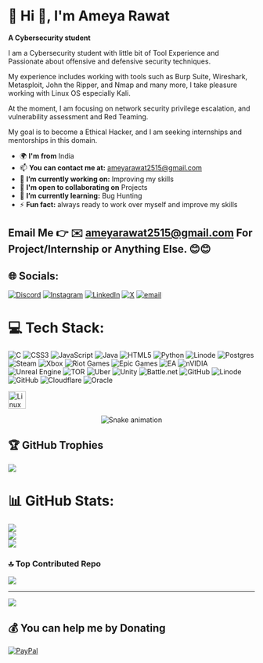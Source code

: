 # 💫 Hi 👋, I'm Ameya Rawat
**A Cybersecurity student**

I am a Cybersecurity student with little bit of Tool Experience and Passionate about offensive and defensive security techniques.

My experience includes working with tools such as Burp Suite, Wireshark, Metasploit, John the Ripper, and Nmap and many more, I take pleasure working with Linux OS especially Kali.

At the moment, I am focusing on network security privilege escalation, and vulnerability assessment and Red Teaming.

My goal is to become a Ethical Hacker, and I am seeking internships and mentorships in this domain.


- 🌍 **I'm from** India
- 📫 **You can contact me at:** ameyarawat2515@gmail.com
- 🔭 **I’m currently working on:** Improving my skills
- 🤝 **I'm open to collaborating on** Projects
- 🌱 **I’m currently learning:** Bug Hunting
- ⚡ **Fun fact:** always ready to work over myself and improve my skills

Email Me 👉 ✉️ **ameyarawat2515@gmail.com** For Project/Internship or Anything Else. 😊😊
- 
## 🌐 Socials:
[![Discord](https://img.shields.io/badge/Discord-%237289DA.svg?logo=discord&logoColor=white)](https://discord.gg/ameyarawat) [![Instagram](https://img.shields.io/badge/Instagram-%23E4405F.svg?logo=Instagram&logoColor=white)](https://instagram.com/ameyarawat1525) [![LinkedIn](https://img.shields.io/badge/LinkedIn-%230077B5.svg?logo=linkedin&logoColor=white)](https://linkedin.com/in/ameya-rawat-9b0303333) [![X](https://img.shields.io/badge/X-black.svg?logo=X&logoColor=white)](https://x.com/OggyoffSec) [![email](https://img.shields.io/badge/Email-D14836?logo=gmail&logoColor=white)](mailto:ameyarawat2515@gmail.com) 

# 💻 Tech Stack:
![C](https://img.shields.io/badge/c-%2300599C.svg?style=flat&logo=c&logoColor=white) ![CSS3](https://img.shields.io/badge/css3-%231572B6.svg?style=flat&logo=css3&logoColor=white) ![JavaScript](https://img.shields.io/badge/javascript-%23323330.svg?style=flat&logo=javascript&logoColor=%23F7DF1E) ![Java](https://img.shields.io/badge/java-%23ED8B00.svg?style=flat&logo=openjdk&logoColor=white) ![HTML5](https://img.shields.io/badge/html5-%23E34F26.svg?style=flat&logo=html5&logoColor=white) ![Python](https://img.shields.io/badge/python-3670A0?style=flat&logo=python&logoColor=ffdd54) ![Linode](https://img.shields.io/badge/linode-00A95C?style=flat&logo=linode&logoColor=white) ![Postgres](https://img.shields.io/badge/postgres-%23316192.svg?style=flat&logo=postgresql&logoColor=white) ![Steam](https://img.shields.io/badge/steam-%23000000.svg?style=flat&logo=steam&logoColor=white) ![Xbox](https://img.shields.io/badge/xbox-%23107C10.svg?style=flat&logo=xbox&logoColor=white) ![Riot Games](https://img.shields.io/badge/riotgames-D32936.svg?style=flat&logo=riotgames&logoColor=white) ![Epic Games](https://img.shields.io/badge/epicgames-%23313131.svg?style=flat&logo=epicgames&logoColor=white) ![EA](https://img.shields.io/badge/ea-%23000000.svg?style=flat&logo=ea&logoColor=white) ![nVIDIA](https://img.shields.io/badge/nVIDIA-%2376B900.svg?style=flat&logo=nVIDIA&logoColor=white) ![Unreal Engine](https://img.shields.io/badge/unrealengine-%23313131.svg?style=flat&logo=unrealengine&logoColor=white) ![TOR](https://img.shields.io/badge/tor-%237E4798.svg?style=flat&logo=tor-project&logoColor=white) ![Uber](https://img.shields.io/badge/Uber-%23000000.svg?style=flat&logo=Uber&logoColor=white) ![Unity](https://img.shields.io/badge/unity-%23000000.svg?style=flat&logo=unity&logoColor=white) ![Battle.net](https://img.shields.io/badge/battle.net-%2300AEFF.svg?style=flat&logo=battle.net&logoColor=white) ![GitHub](https://img.shields.io/badge/github-%23121011.svg?style=flat&logo=github&logoColor=white) ![Linode](https://img.shields.io/badge/linode-00A95C?style=flat&logo=linode&logoColor=white) ![GitHub](https://img.shields.io/badge/github-%23121011.svg?style=flat&logo=github&logoColor=white) ![Cloudflare](https://img.shields.io/badge/Cloudflare-F38020?style=flat&logo=Cloudflare&logoColor=white) ![Oracle](https://img.shields.io/badge/Oracle-F80000?style=flat&logo=oracle&logoColor=white)
<p align="left">
<a href="https://www.linux.org" target="_blank" rel="noreferrer"><img src="https://raw.githubusercontent.com/danielcranney/readme-generator/main/public/icons/skills/linux-colored.svg" alt="Linux" title="Linux" width="36" height="36" /></a>
</p>

<!-- Snake Game Repo View -->

<div align="center">
  <img src="https://profile-readme-generator.com/assets/snake.svg" alt="Snake animation" />
</div>

## 🏆 GitHub Trophies
![](https://github-profile-trophy.vercel.app/?username=ameyarawat&theme=dark&no-frame=false&no-bg=true&margin-w=4)

# 📊 GitHub Stats:
![](https://github-readme-stats.vercel.app/api?username=ameyarawat&theme=dark&hide_border=false&include_all_commits=true&count_private=true)<br/>
![](https://nirzak-streak-stats.vercel.app/?user=ameyarawat&theme=dark&hide_border=false)<br/>
![](https://github-readme-stats.vercel.app/api/top-langs/?username=ameyarawat&theme=dark&hide_border=false&include_all_commits=true&count_private=true&layout=compact)



### 🔝 Top Contributed Repo
![](https://github-contributor-stats.vercel.app/api?username=ameyarawat&limit=5&theme=dark&combine_all_yearly_contributions=true)

---
[![](https://visitcount.itsvg.in/api?id=ameyarawat&icon=0&color=0)](https://visitcount.itsvg.in)

  ## 💰 You can help me by Donating
  [![PayPal](https://img.shields.io/badge/PayPal-00457C?style=for-the-badge&logo=paypal&logoColor=white)](https://paypal.me/ameyarxwxt) 

  
<!-- Proudly created with GPRM ( https://gprm.itsvg.in ) -->
